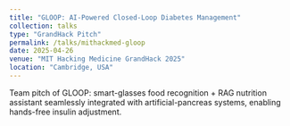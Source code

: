 ```yaml
---
title: "GLOOP: AI-Powered Closed-Loop Diabetes Management"
collection: talks
type: "GrandHack Pitch"
permalink: /talks/mithackmed-gloop
date: 2025-04-26
venue: "MIT Hacking Medicine GrandHack 2025"
location: "Cambridge, USA"
---
```


Team pitch of GLOOP: smart-glasses food recognition + RAG nutrition assistant seamlessly integrated with artificial-pancreas systems, enabling hands-free insulin adjustment.
